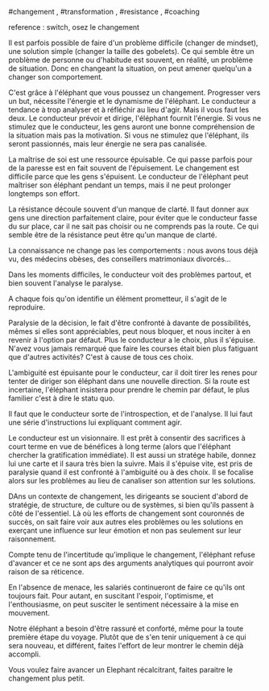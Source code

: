 #changement , #transformation , #resistance , #coaching 

reference : switch, osez le changement

Il est parfois possible de faire d'un problème difficile (changer de mindset), une solution simple (changer la taille des gobelets).
Ce qui semble être un problème de personne ou d'habitude est souvent, en réalité, un problème de situation. Donc en changeant la situation, on peut amener quelqu'un a changer son comportement.

C'est grâce à l'éléphant que vous poussez un changement. Progresser vers un but, nécessite l'énergie et le dynamisme de l'éléphant. Le conducteur a tendance à trop analyser et à réfléchir au lieu d'agir.
Mais il vous faut les deux. Le conducteur prévoir et dirige, l'éléphant fournit l'énergie.
Si vous ne stimulez que le conducteur, les gens auront une bonne compréhension de la situation mais pas la motivation.
Si vous ne stimulez que l'éléphant, ils seront passionnés, mais leur énergie ne sera pas canalisée.

La maîtrise de soi est une ressource épuisable.
Ce qui passe parfois pour de la paresse est en fait souvent de l'épuisement. Le changement est difficile parce que les gens s'épuisent.
Le conducteur de l'éléphant peut maîtriser son éléphant pendant un temps, mais il ne peut prolonger longtemps son effort.

La résistance découle souvent d'un manque de clarté.
Il faut donner aux gens une direction parfaitement claire, pour éviter que le conducteur fasse du sur place, car il ne sait pas choisir ou ne comprends pas la route.
Ce qui semble être de la résistance peut être qu'un manque de clarté.

La connaissance ne change pas les comportements : nous avons tous déjà vu, des médecins obèses, des conseillers matrimoniaux divorcés...

Dans les moments difficiles, le conducteur voit des problèmes partout, et bien souvent l'analyse le paralyse.

A chaque fois qu'on identifie un élément prometteur, il s'agit de le reproduire.

Paralysie de la décision, le fait d'être confronté à davante de possibilités, mêmes si elles sont appréciables, peut nous bloquer, et nous inciter à en revenir à l'option par défaut.
Plus le conducteur a le choix, plus il s'épuise.
N'avez vous jamais remarqué que faire les courses était bien plus fatiguant que d'autres activités? C'est à cause de tous ces choix.

L'ambiguité est épuisante pour le conducteur, car il doit tirer les renes pour tenter de diriger son éléphant dans une nouvelle direction.
Si la route est incertaine, l'éléphant insistera pour prendre le chemin par défaut, le plus familier c'est à dire le statu quo.

Il faut que le conducteur sorte de l'introspection, et de l'analyse. Il lui faut une série d'instructions lui expliquant comment agir.

Le conducteur est un visionnaire. Il est prêt à consentir des sacrifices à court terme en vue de bénéfices à long terme (alors que l'éléphant chercher la gratification immédiate).
Il est aussi un stratége habile, donnez lui une carte et il saura très bien la suivre.
Mais il s'épuise vite, est pris de paralysie quand il est confronté à l'ambiguité ou à des choix. Il se focalise alors sur les problèmes au lieu de canaliser son attention sur les solutions.

DAns un contexte de changement, les dirigeants se soucient d'abord de stratégie, de structure, de culture ou de systèmes, si bien qu'ils passent à côté de l'essentiel.
Là où les efforts de changement sont couronnés de succès, on sait faire voir aux autres eles problèmes ou les solutions en exerçant une influence sur leur émotion et non pas seulement sur leur raisonnement.

Compte tenu de l'incertitude qu'implique le changement, l'éléphant refuse d'avancer et ce ne sont aps des arguments analytiques qui pourront avoir raison de sa réticence.

En l'absence de menace, les salariés continueront de faire ce qu'ils ont toujours fait.
Pour autant, en suscitant l'espoir, l'optimisme, et l'enthousiasme, on peut susciter le sentiment nécessaire à la mise en mouvement.

Notre éléphant a besoin d'être rassuré et conforté, même pour la toute première étape du voyage. Plutôt que de s'en tenir uniquement à ce qui sera nouveau, et différent, faites l'effort de leur montrer le chemin déjà accompli.

Vous voulez faire avancer un Elephant récalcitrant, faites paraitre le changement plus petit.
